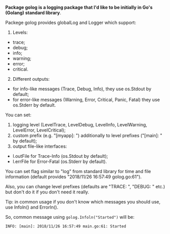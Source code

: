 **Package golog is a logging package that I'd like to be initially in Go's (Golang) standard library**.

Packege golog provides globalLog and Logger which support:
1. Levels:
- trace;
- debug;
- info;
- warning;
- error;
- critical.
2. Different outputs:
- for info-like messages (Trace, Debug, Info), they use os.Stdout by default;
- for error-like messages (Warning, Error, Critical, Panic, Fatal) they use os.Stderr by default.

You can set:
1. logging level (LevelTrace, LevelDebug, LevelInfo, LevelWarning, LevelError, LevelCritical);
2. custom prefix (e.g. "[myapp]: ") additionally to level prefixes ("[main]: " by default);
3. output file-like interfaces:
 - l.outFile for Trace-Info (os.Stdout by default);
 - l.errFile for Error-Fatal (os.Stderr by default).

You can set flag similar to "log" from standard library for time and file information
(default provides "2018/11/26 16:57:49 golog.go:61").

Also, you can change level prefixes (defaults are "TRACE: ", "DEBUG: " etc.) but don't do it
if you don't need it really.

Tip: in common usage if you don't know which messages you should use, use Infoln() and Errorln().

So, common message using `golog.Infoln("Started")` will be:
```
INFO: [main]: 2018/11/26 16:57:49 main.go:61: Started
```